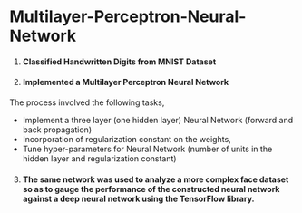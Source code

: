# Multilayer-Perceptron-Neural-Network

1) #### Classified Handwritten Digits from MNIST Dataset
2) #### Implemented a Multilayer Perceptron Neural Network

The process involved the following tasks,
* Implement a three layer (one hidden layer) Neural Network (forward and back propagation) 
* Incorporation of regularization constant on the weights, 
* Tune hyper-parameters for Neural Network (number of units in the hidden layer and regularization constant)

3) #### The same network was used to analyze a more complex face dataset so as to gauge the performance of the constructed neural network against a deep neural network using the TensorFlow library.
